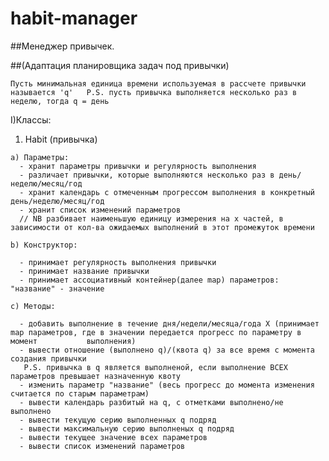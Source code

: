 # habit-manager

##Менеджер привычек.

##(Адаптация планировщика задач под привычки)

`Пусть минимальная единица времени используемая в рассчете привычки называется 'q'  
P.S. пусть привычка выполняется несколько раз в неделю, тогда q = день`

I)Классы:
 
  1) Habit (привычка)
  
    a) Параметры:  
      - хранит параметры привычки и регулярность выполнения  
      - различает привычки, которые выполняются несколько раз в день/неделю/месяц/год  
      - хранит календарь с отмеченным прогрессом выполнения в конкретный день/неделю/месяц/год  
      - хранит список изменений параметров  
      // NB разбивает наименьшую единицу измерения на x частей, в зависимости от кол-ва ожидаемых выполнений в этот промежуток времени
      
    b) Конструктор:
    
      - принимает регулярность выполнения привычки  
      - принимает название привычки  
      - принимает ассоциативный контейнер(далее map) параметров: "название" - значение
    
    c) Методы:
    
      - добавить выполнение в течение дня/недели/месяца/года X (принимает map параметров, где в значении передается прогресс по параметру в момент           выполнения)  
      - вывести отношение (выполнено q)/(квота q) за все время с момента создания привычки  
       P.S. привычка в q является выполненой, если выполнение ВСЕХ параметров превышает назначенную квоту  
      - изменить параметр "название" (весь прогресс до момента изменения считается по старым параметрам)  
      - вывести календарь разбитый на q, с отметками выполнено/не выполнено  
      - вывести текущую серию выполненных q подряд  
      - вывести максимальную серию выполненых q подряд  
      - вывести текущее значение всех параметров  
      - вывести список изменений параметров
